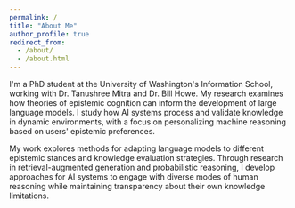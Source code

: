 ```yaml
---
permalink: /
title: "About Me"
author_profile: true
redirect_from: 
  - /about/
  - /about.html
---
```


I'm a PhD student at the University of Washington's Information School, working with Dr. Tanushree Mitra and Dr. Bill Howe. My research examines how theories of epistemic cognition can inform the development of large language models. I study how AI systems process and validate knowledge in dynamic environments, with a focus on personalizing machine reasoning based on users' epistemic preferences.

My work explores methods for adapting language models to different epistemic stances and knowledge evaluation strategies. Through research in retrieval-augmented generation and probabilistic reasoning, I develop approaches for AI systems to engage with diverse modes of human reasoning while maintaining transparency about their own knowledge limitations.